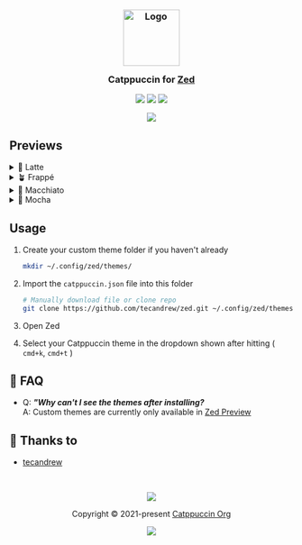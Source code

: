 <h3 align="center">
	<img src="https://raw.githubusercontent.com/catppuccin/catppuccin/main/assets/logos/exports/1544x1544_circle.png" width="100" alt="Logo"/><br/>
	<img src="https://raw.githubusercontent.com/catppuccin/catppuccin/main/assets/misc/transparent.png" height="30" width="0px"/>
	Catppuccin for <a href="https://zed.dev/">Zed</a>
	<img src="https://raw.githubusercontent.com/catppuccin/catppuccin/main/assets/misc/transparent.png" height="30" width="0px"/>
</h3>

<p align="center">
	<a href="https://github.com/tecandrew/zed/stargazers"><img src="https://img.shields.io/github/stars/tecandrew/zed?colorA=363a4f&colorB=b7bdf8&style=for-the-badge"></a>
	<a href="https://github.com/tecandrew/zed/issues"><img src="https://img.shields.io/github/issues/tecandrew/zed?colorA=363a4f&colorB=f5a97f&style=for-the-badge"></a>
	<a href="https://github.com/tecandrew/zed/contributors"><img src="https://img.shields.io/github/contributors/tecandrew/zed?colorA=363a4f&colorB=a6da95&style=for-the-badge"></a>
</p>

<p align="center">
	<img src="https://raw.githubusercontent.com/tecandrew/zed/main/assets/previews/preview.webp"/>
</p>

## Previews

<details>
<summary>🌻 Latte</summary>
<img src="https://raw.githubusercontent.com/tecandrew/zed/main/assets/previews/latte.webp"/>
</details>
<details>
<summary>🪴 Frappé</summary>
<img src="https://raw.githubusercontent.com/tecandrew/zed/main/assets/previews/frappe.webp"/>
</details>
<details>
<summary>🌺 Macchiato</summary>
<img src="https://raw.githubusercontent.com/tecandrew/zed/main/assets/previews/macchiato.webp"/>
</details>
<details>
<summary>🌿 Mocha</summary>
<img src="https://raw.githubusercontent.com/tecandrew/zed/main/assets/previews/mocha.webp"/>
</details>

## Usage

1. Create your custom theme folder if you haven't already
	```bash
	mkdir ~/.config/zed/themes/
	```
2. Import the `catppuccin.json` file into this folder

   ```bash
   # Manually download file or clone repo
   git clone https://github.com/tecandrew/zed.git ~/.config/zed/themes/cattpuccin/
   ```

3. Open Zed
4. Select your Catppuccin theme in the dropdown shown after hitting ( `cmd+k`, `cmd+t` )


## 🙋 FAQ

-   Q: **_"Why can't I see the themes after installing?_**\
	A: Custom themes are currently only available in [Zed Preview](https://zed.dev/releases/preview)


## 💝 Thanks to

- [tecandrew](https://github.com/tecandrew)

&nbsp;

<p align="center">
	<img src="https://raw.githubusercontent.com/catppuccin/catppuccin/main/assets/footers/gray0_ctp_on_line.svg?sanitize=true" />
</p>

<p align="center">
	Copyright &copy; 2021-present <a href="https://github.com/catppuccin" target="_blank">Catppuccin Org</a>
</p>

<p align="center">
	<a href="https://github.com/catppuccin/catppuccin/blob/main/LICENSE"><img src="https://img.shields.io/static/v1.svg?style=for-the-badge&label=License&message=MIT&logoColor=d9e0ee&colorA=363a4f&colorB=b7bdf8"/></a>
</p>

